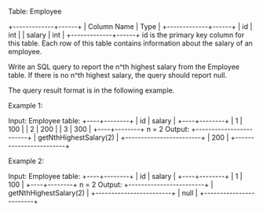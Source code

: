  Table: Employee
 
 
 +-------------+------+
 | Column Name | Type |
 +-------------+------+
 | id          | int  |
 | salary      | int  |
 +-------------+------+
 id is the primary key column for this table.
 Each row of this table contains information about the salary of an
 employee.
 
 
 
 
 Write an SQL query to report the n^th highest salary from the Employee
 table. If there is no n^th highest salary, the query should report null.
 
 The query result format is in the following example.
 
 
 Example 1:
 
 
 Input: 
 Employee table:
 +----+--------+
 | id | salary |
 +----+--------+
 | 1  | 100    |
 | 2  | 200    |
 | 3  | 300    |
 +----+--------+
 n = 2
 Output: 
 +------------------------+
 | getNthHighestSalary(2) |
 +------------------------+
 | 200                    |
 +------------------------+
 
 
 Example 2:
 
 
 Input: 
 Employee table:
 +----+--------+
 | id | salary |
 +----+--------+
 | 1  | 100    |
 +----+--------+
 n = 2
 Output: 
 +------------------------+
 | getNthHighestSalary(2) |
 +------------------------+
 | null                   |
 +------------------------+
 
 


